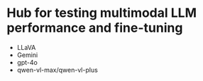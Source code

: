 # Hub for testing multimodal LLM performance and fine-tuning
- LLaVA
- Gemini
- gpt-4o
- qwen-vl-max/qwen-vl-plus
 
 
